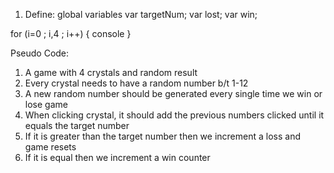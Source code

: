 1. Define: global variables
   var targetNum;
   var lost;
   var win;

for (i=0 ; i,4 ; i++) {
console
}

Pseudo Code:

1. A game with 4 crystals and random result
2. Every crystal needs to have a random number b/t 1-12
3. A new random number should be generated every single time we win or lose game
4. When clicking crystal, it should add the previous numbers clicked until it equals the target number
5. If it is greater than the target number then we increment a loss and game resets
6. If it is equal then we increment a win counter
